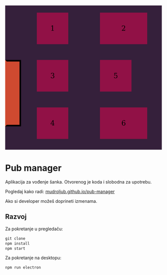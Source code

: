 [![](screen.png)](https://mudroljub.github.io/pub-manager/)

# Pub manager

Aplikacija za vođenje šanka. Otvorenog je koda i slobodna za upotrebu.

Pogledaj kako radi: [mudroljub.github.io/pub-manager](https://mudroljub.github.io/pub-manager/)

Ako si developer možeš doprineti izmenama.

## Razvoj

Za pokretanje u pregledaču:

```
git clone
npm install
npm start
```

Za pokretanje na desktopu:

```
npm run electron
```
